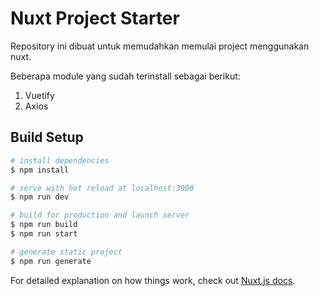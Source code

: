 # Nuxt Project Starter

Repository ini dibuat untuk memudahkan memulai project menggunakan nuxt.

Beberapa module yang sudah terinstall sebagai berikut:
1. Vuetify
2. Axios

## Build Setup

```bash
# install dependencies
$ npm install

# serve with hot reload at localhost:3000
$ npm run dev

# build for production and launch server
$ npm run build
$ npm run start

# generate static project
$ npm run generate
```

For detailed explanation on how things work, check out [Nuxt.js docs](https://nuxtjs.org).
